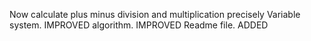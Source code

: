 Now calculate plus minus division and multiplication precisely
Variable system.   IMPROVED
algorithm.         IMPROVED
Readme file.       ADDED
